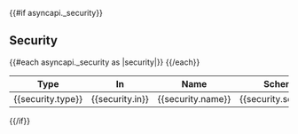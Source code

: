 {{#if asyncapi._security}}
<a name="security"></a>
## Security

<table class="table">
  <thead class="table__head">
    <tr class="table__head__row">
      <th class="table__head__cell">Type</th>
      <th class="table__head__cell">In</th>
      <th class="table__head__cell">Name</th>
      <th class="table__head__cell">Scheme</th>
      <th class="table__head__cell">Format</th>
      <th class="table__head__cell">Description</th>
    </tr>
  </thead>
  <tbody class="table__body">
  {{#each asyncapi._security as |security|}}
    <tr class="table__body__row">
      <td class="table__body__cell">{{security.type}}</td>
      <td class="table__body__cell">{{security.in}}</td>
      <td class="table__body__cell">{{security.name}}</td>
      <td class="table__body__cell">{{security.scheme}}</td>
      <td class="table__body__cell">{{security.bearerFormat}}</td>
      <td class="table__body__cell">{{{security.descriptionAsHTML}}}</td>
    </tr>
  {{/each}}

  </tbody>
</table>
{{/if}}
